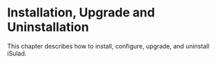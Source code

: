 # Installation, Upgrade and Uninstallation

This chapter describes how to install, configure, upgrade, and uninstall iSulad. 

